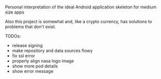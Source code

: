Personal interpretation of the ideal Android application skeleton for medium size apps

Also this project is somewhat and, like a crypto currency, has solutions to problems that don't exist.

TODOs:
- release signing
- make repository and data sources flowy
- fix ssl error
- properly align nasa logo image
- show more pod details
- show error message
